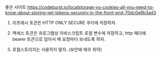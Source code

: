 좋은 사이트 
https://codeburst.io/localstorage-vs-cookies-all-you-need-to-know-about-storing-jwt-tokens-securely-in-the-front-end-70dc0a9b3ad3


1. 리프레시 토큰은 HTTP ONLY SECURE 쿠키에 저장하자.

2. 액세스 토큰은 프로그램상 자바스크립트 로컬 변수에 저장하고, http 헤더에 bearer 토큰으로 담아서 매 요청마다 보내도록 하자.

3. 로컬스토리지는 사용하지 말자. (보안에 매우 취약)

